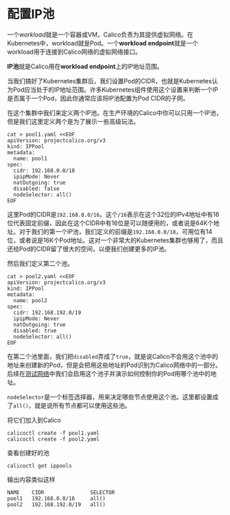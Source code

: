 # 配置IP池

一个*workload*就是一个容器或VM，Calico负责为其提供虚拟网络。在Kubernetes中，workload就是Pod。一个**workload endpoint**就是一个workload用于连接到Calico网络的虚拟网络接口。

**IP池**就是Calico用在**workload endpoint**上的IP地址范围。

当我们搞好了Kubernetes集群后，我们设置Pod的CIDR，也就是Kubernetes认为Pod应当处于的IP地址范围。许多Kubernetes组件使用这个设置来判断一个IP是否属于一个Pod，因此你通常应该将IP池配置为Pod CIDR的子网。

在这个集群中我们来定义两个IP池。在生产环境的Calico中你可以只用一个IP池，但是我们这里定义两个是为了展示一些高级玩法。

```shell
cat > pool1.yaml <<EOF
apiVersion: projectcalico.org/v3
kind: IPPool
metadata:
  name: pool1
spec:
  cidr: 192.168.0.0/18
  ipipMode: Never
  natOutgoing: true
  disabled: false
  nodeSelector: all()
EOF
```

这里Pod的CIDR是`192.168.0.0/16`。这个`/16`表示在这个32位的IPv4地址中有16位代表固定前缀，因此在这个CIDR中有16位是可以随便用的，或者说是64K个地址。对于我们的第一个IP池，我们定义的前缀是`192.168.0.0/18`，可用位有14位，或者说是16K个Pod地址。这对一个非常大的Kubernetes集群也够用了，而且还给Pod的CIDR留了很大的空间，以便我们创建更多的IP池。

然后我们定义第二个池。

```shell
cat > pool2.yaml <<EOF
apiVersion: projectcalico.org/v3
kind: IPPool
metadata:
  name: pool2
spec:
  cidr: 192.168.192.0/19
  ipipMode: Never
  natOutgoing: true
  disabled: true
  nodeSelector: all()
EOF
```

在第二个池里面，我们把`disabled`弄成了`true`，就是说Calico不会用这个池中的地址来创建新的Pod，但是会把用这些地址的Pod识别为Calico网络中的一部分。后续在[测试网络](09测试网络.md)中我们会启用这个池子并演示如何控制你的Pod用哪个池中的地址。

`nodeSelector`是一个标签选择器，用来决定哪些节点使用这个池。这里都设置成了`all()`，就是说所有节点都可以使用这些池。

将它们加入到Calico

```
calicoctl create -f pool1.yaml
calicoctl create -f pool2.yaml
```

查看创建好的池

```
calicoctl get ippools
```

输出内容类似这样

```
NAME    CIDR               SELECTOR
pool1   192.168.0.0/18     all()
pool2   192.168.192.0/19   all()
```